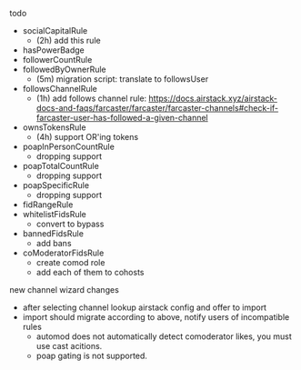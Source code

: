 todo

- socialCapitalRule
  - (2h) add this rule
- hasPowerBadge
- followerCountRule
- followedByOwnerRule
  - (5m) migration script: translate to followsUser
- followsChannelRule
  - (1h) add follows channel rule: https://docs.airstack.xyz/airstack-docs-and-faqs/farcaster/farcaster/farcaster-channels#check-if-farcaster-user-has-followed-a-given-channel
- ownsTokensRule
  - (4h) support OR'ing tokens
- poapInPersonCountRule
  - dropping support
- poapTotalCountRule
  - dropping support
- poapSpecificRule
  - dropping support
- fidRangeRule
- whitelistFidsRule
  - convert to bypass
- bannedFidsRule
  - add bans
- coModeratorFidsRule
  - create comod role
  - add each of them to cohosts

new channel wizard changes

- after selecting channel lookup airstack config and offer to import
- import should migrate according to above, notify users of incompatible rules
  - automod does not automatically detect comoderator likes, you must use cast acitions.
  - poap gating is not supported.
